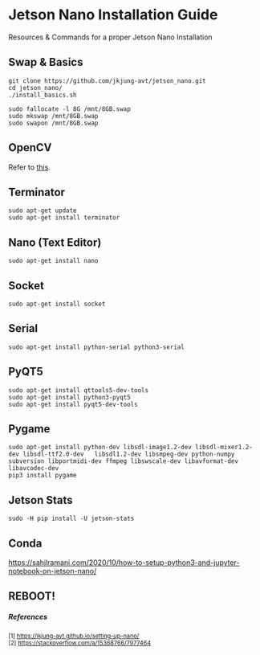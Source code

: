 # Jetson Nano Installation Guide
Resources &amp; Commands for a proper Jetson Nano Installation 
## Swap & Basics 

```
git clone https://github.com/jkjung-avt/jetson_nano.git
cd jetson_nano/
./install_basics.sh
```
```
sudo fallocate -l 8G /mnt/8GB.swap
sudo mkswap /mnt/8GB.swap
sudo swapon /mnt/8GB.swap
```
## OpenCV
Refer to [this](https://jkjung-avt.github.io/opencv-on-nano/).
## Terminator
```
sudo apt-get update
sudo apt-get install terminator
```
## Nano (Text Editor)
```
sudo apt-get install nano
```
## Socket
```
sudo apt-get install socket
```
## Serial
```
sudo apt-get install python-serial python3-serial
```
## PyQT5
```
sudo apt-get install qttools5-dev-tools
sudo apt-get install python3-pyqt5
sudo apt-get install pyqt5-dev-tools
```
## Pygame
```
sudo apt-get install python-dev libsdl-image1.2-dev libsdl-mixer1.2-dev libsdl-ttf2.0-dev   libsdl1.2-dev libsmpeg-dev python-numpy subversion libportmidi-dev ffmpeg libswscale-dev libavformat-dev libavcodec-dev
pip3 install pygame
```
## Jetson Stats
```
sudo -H pip install -U jetson-stats
```
## Conda
https://sahilramani.com/2020/10/how-to-setup-python3-and-jupyter-notebook-on-jetson-nano/

REBOOT!
------------------
##### References
<sub>[1] https://jkjung-avt.github.io/setting-up-nano/</sub> 
<sub> <br> </sub>
<sub>[2] https://stackoverflow.com/a/15368766/7977464 </sub> 


